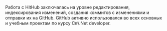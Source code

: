Работа с HitHub заключалась на уровне редактирования, индексирования изменений, создания коммитов с изменениями и отправки их на GitHub.
GitHub активно использовался во всех основных и учебным проектам по курсу C#/.Net developer.
